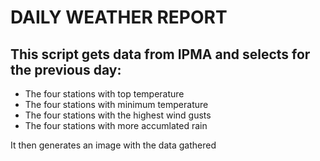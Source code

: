 # DAILY WEATHER REPORT

## This script gets data from IPMA and selects for the previous day:
- The four stations with top temperature
- The four stations with minimum temperature 
- The four stations with the highest wind gusts
- The four stations with more accumlated rain

It then generates an image with the data gathered
